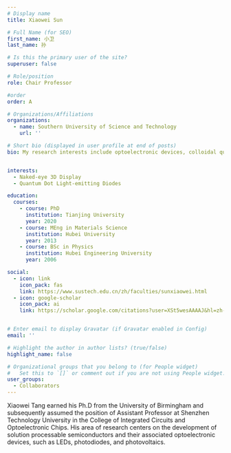 ```yaml
---
# Display name
title: Xiaowei Sun

# Full Name (for SEO)
first_name: 小卫
last_name: 孙

# Is this the primary user of the site?
superuser: false

# Role/position
role: Chair Professor

#order
order: A

# Organizations/Affiliations
organizations:
  - name: Southern University of Science and Technology
    url: ''

# Short bio (displayed in user profile at end of posts)
bio: My research interests include optoelectronic devices, colloidal quantum dots and CMOS image sensors.


interests:
  - Naked-eye 3D Display
  - Quantum Dot Light-emitting Diodes

education:
  courses:
    - course: PhD
      institution: Tianjing University
      year: 2020
    - course: MEng in Materials Science
      institution: Hubei University
      year: 2013
    - course: BSc in Physics
      institution: Hubei Engineering University
      year: 2006

social:
  - icon: link
    icon_pack: fas
    link: https://www.sustech.edu.cn/zh/faculties/sunxiaowei.html
  - icon: google-scholar
    icon_pack: ai
    link: https://scholar.google.com/citations?user=XSt5wesAAAAJ&hl=zh-CN


# Enter email to display Gravatar (if Gravatar enabled in Config)
email: ''

# Highlight the author in author lists? (true/false)
highlight_name: false

# Organizational groups that you belong to (for People widget)
#   Set this to `[]` or comment out if you are not using People widget.
user_groups:
  - Collaborators
---
```


Xiaowei Tang earned his Ph.D from the University of Birmingham and subsequently assumed the position of Assistant Professor at Shenzhen Technology University in the College of Integrated Circuits and Optoelectronic Chips. His area of research centers on the development of solution processable semiconductors and their associated optoelectronic devices, such as LEDs, photodiodes, and photovoltaics.

